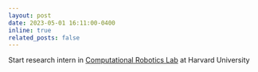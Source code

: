 ```yaml
---
layout: post
date: 2023-05-01 16:11:00-0400
inline: true
related_posts: false
---
```


Start research intern in [Computational Robotics Lab](https://hankyang.seas.harvard.edu/) at Harvard University